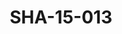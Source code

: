 ---
pid: SHA-15-013
title: SHA-15-013
language: en
original_label: 
rights: Sharhabil Ahmed
location_of_original: Sharhabil Ahmed
photographer_or_studio: 
scanned_from: photograph 12.1 by 16.6
_date: '1962'
location: Ethiopia, Addis Ababa
description: Sharhabil Ahmed his band and employees of the Sudanese embassy
additional_notes: 
permission_display: 'yes'
on_server: 'no'
on_website: 'no'
permalink: /photopages/en/SHA-15-013
layout: photo-page
---